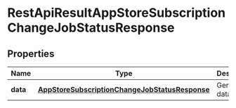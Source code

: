 
# RestApiResultAppStoreSubscriptionChangeJobStatusResponse

## Properties
Name | Type | Description | Notes
------------ | ------------- | ------------- | -------------
**data** | [**AppStoreSubscriptionChangeJobStatusResponse**](AppStoreSubscriptionChangeJobStatusResponse.md) | Generic data object. | 



